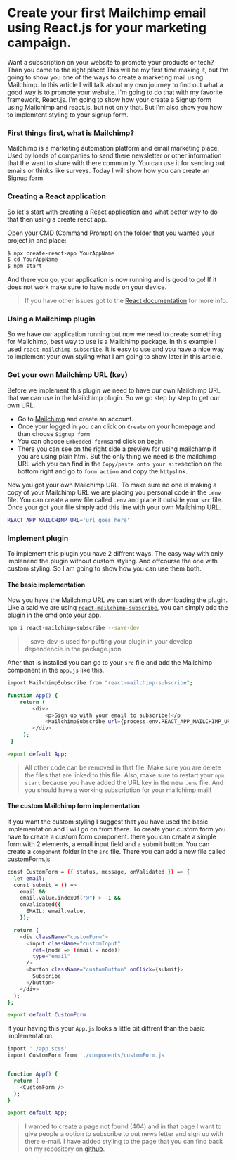 # Create your first Mailchimp email using React.js for your marketing campaign.

Want a subscription on your website to promote your products or tech? Than you came to the right place! This will be my first time making it, but I'm going to show you one of the ways to create a marketing mail using Mailchimp. In this article I will talk about my own journey to find out what a good way is to promote your website. I'm going to do that with my favorite framework, React.js. I'm going to show how your create a Signup form using Mailchimp and react.js, but not only that. But I'm also show you how to implemtent styling to your signup form.

### First things first, what is Mailchimp? 

Mailchimp is a marketing automation platform and email marketing place. Used by loads of companies to send there newsletter or other information that the want to share with there community. You can use it for sending out emails or thinks like surveys. Today I will show how you can create an Signup form.

### Creating a React application

So let's start with creating a React application and what better way to do that then using a create react app. 

 Open your CMD (Command Prompt) on the folder that you wanted your project in and place:
 ```sh
$ npx create-react-app YourAppName
$ cd YourAppName
$ npm start
```
And there you go, your application is now running and is good to go! If it does not work make sure to have node on your device. 
> If you have other issues got to the [React documentation](https://reactjs.org/docs/create-a-new-react-app.html#create-react-app) for more info.

### Using a Mailchimp plugin

So we have our application running but now we need to create something for Mailchimp, best way to use is a Mailchimp package. In this example I used [`react-mailchimp-subscribe`](https://www.npmjs.com/package/react-mailchimp-subscribe). It is easy to use and you have a nice way to implement your own styling what I am going to show later in this article.

### Get your own Mailchimp URL (key)
Before we implement this plugin we need to have our own Mailchimp URL that we can use in the Mailchimp plugin. So we go step by step to get our own URL. 
 - Go to [Mailchimp](https://login.mailchimp.com/) and create an account.
 - Once your logged in you can click on `Create` on your homepage and than choose `Signup form`
 - You can choose `Embedded forms`and click on begin.
 - There you can see on the right side a preview for using mailchamp if you are using plain html. But the only thing we need is the mailchimp URL wich you can find in the `Copy/paste onto your site`section on the bottom right and go to `form action` and copy the `https`link.
  
  Now you got your own Mailchimp URL. To make sure no one is making a copy of your Mailchimp URL we are placing you personal code in the `.env` file. You can create a new file called `.env` and place it outside your `src` file. Once your got your file simply add this line with your own Mailchimp URL.
```sh
REACT_APP_MAILCHIMP_URL='url goes here'
```


### Implement plugin

To implement this plugin you have 2 diffrent ways. The easy way with only implenend the plugin without custom styling. And offcourse the one with custom styling. So I am going to show how you can use them both. 

#### The basic implementation

Now you have the Mailchimp URL we can start with downloading the plugin.
Like a said we are using [`react-mailchimp-subscribe`](https://www.npmjs.com/package/react-mailchimp-subscribe), you can simply add the plugin in the cmd onto your app.
 ```sh
npm i react-mailchimp-subscribe --save-dev
```

> --save-dev is used for putting your plugin in your develop dependencie in the package.json.

 After that is installed you can go to your `src` file and add the Mailchimp component in the `app.js` like this.
```sh
import MailchimpSubscribe from "react-mailchimp-subscribe";

function App() {
    return (
        <div>
            <p>Sign up with your email to subscribe!</p
            <MailchimpSubscribe url={process.env.REACT_APP_MAILCHIMP_URL} />
        </div>
     );
 }

export default App;
```
> All other code can be removed in that file. Make sure you are delete the files that are linked to this file.
> Also, make sure to restart your `npm start` because you have added the URL key in the new `.env` file. And you should have a working subscription for your mailchimp mail!


#### The custom Mailchimp form  implementation
If you want the custom styling I suggest that you have used the basic implementation and I will go on from there. To create your custom form you have to create a custom form component. there you can create a simple form with 2 elements, a email input field and a submit button. You can create a `component` folder in the `src` file. There you can add a new file called customForm.js

```sh
const CustomForm = ({ status, message, onValidated }) => {
  let email;
  const submit = () =>
    email &&
    email.value.indexOf("@") > -1 &&
    onValidated({
      EMAIL: email.value,
    });

  return (
    <div className="customForm">
      <input className="customInput"
        ref={node => (email = node)}
        type="email"
      />
      <button className="customButton" onClick={submit}>
        Subscribe
      </button>
    </div>
  );
};

export default CustomForm
```

If your having this your `App.js` looks a little bit diffrent than the basic implementation. 
```sh
import './app.scss'
import CustomForm from './components/customForm.js'


function App() {
  return (
    <CustomForm />
  );
}

export default App;

```


> I wanted to create a page not found (404) and in that page I want to give people a option to subscribe to out news letter and sign up with there e-mail. I have added styling to the page
that you can find back on my repository on [github](https://github.com/LuukGille/MailchimpApp).
